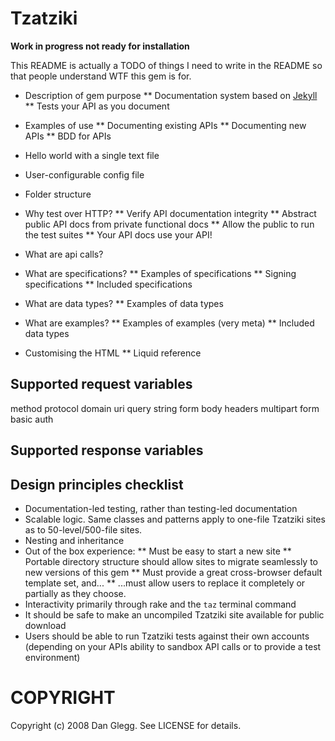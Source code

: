Tzatziki
========
**Work in progress not ready for installation**

This README is actually a TODO of things I need to write in the README so that people understand WTF this gem is for.

* Description of gem purpose
** Documentation system based on [Jekyll](http://github.com/mojombo/jekyll)
** Tests your API as you document
* Examples of use
** Documenting existing APIs
** Documenting new APIs
** BDD for APIs

* Hello world with a single text file

* User-configurable config file
* Folder structure

* Why test over HTTP?
** Verify API documentation integrity
** Abstract public API docs from private functional docs
** Allow the public to run the test suites
** Your API docs use your API!

* What are api calls?
* What are specifications?
** Examples of specifications
** Signing specifications
** Included specifications
* What are data types?
** Examples of data types
* What are examples?
** Examples of examples (very meta)
** Included data types
* Customising the HTML
** Liquid reference

Supported request variables
---------------------------
method
protocol
domain
uri
query string
form body
headers
multipart form
basic auth


Supported response variables
---------------------------

Design principles checklist
---------------------------

* Documentation-led testing, rather than testing-led documentation
* Scalable logic. Same classes and patterns apply to one-file Tzatziki sites as to 50-level/500-file sites.
* Nesting and inheritance
* Out of the box experience:
** Must be easy to start a new site
** Portable directory structure should allow sites to migrate seamlessly to new versions of this gem
** Must provide a great cross-browser default template set, and...
** ...must allow users to replace it completely or partially as they choose.
* Interactivity primarily through rake and the `taz` terminal command
* It should be safe to make an uncompiled Tzatziki site available for public download
* Users should be able to run Tzatziki tests against their own accounts (depending on your APIs ability to sandbox API calls or to provide a test environment)

COPYRIGHT
=========

Copyright (c) 2008 Dan Glegg. See LICENSE for details.